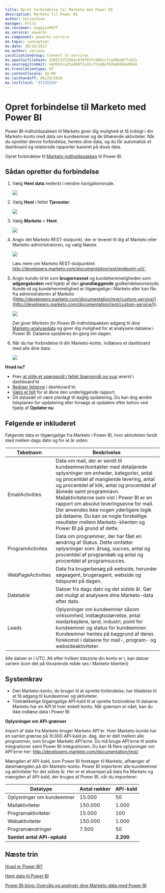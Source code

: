 ```yaml
---
title: Opret forbindelse til Marketo med Power BI
description: Marketo til Power BI
author: SarinaJoan
manager: kfile
ms.reviewer: maggiesMSFT
ms.service: powerbi
ms.component: powerbi-service
ms.topic: conceptual
ms.date: 10/16/2017
ms.author: sarinas
LocalizationGroup: Connect to services
ms.openlocfilehash: d3051537298ac8f8fb5fc8661cfca998a07fc625
ms.sourcegitcommit: e8d924ca25e060f2e1bc753e8e762b88066a0344
ms.translationtype: HT
ms.contentlocale: da-DK
ms.lasthandoff: 06/29/2018
ms.locfileid: "37135254"
---
```

# <a name="connect-to-marketo-with-power-bi"></a>Opret forbindelse til Marketo med Power BI
Power BI-indholdspakken til Marketo giver dig mulighed at få indsigt i din Marketo-konto med data om kundeemner og de tilhørende aktiviteter. Når du opretter denne forbindelse, hentes dine data, og du får automatisk et dashboard og relaterede rapporter baseret på disse data.

Opret forbindelse til [Marketo-indholdspakken](https://app.powerbi.com/getdata/services/marketo) til Power BI.

## <a name="how-to-connect"></a>Sådan opretter du forbindelse
1. Vælg **Hent data** nederst i venstre navigationsrude.
   
   ![](media/service-connect-to-marketo/pbi_getdata.png)
2. Vælg **Hent** i feltet **Tjenester**.
   
   ![](media/service-connect-to-marketo/pbi_getservices.png) 
3. Vælg **Marketo** \> **Hent**.
   
   ![](media/service-connect-to-marketo/marketo.png)
4. Angiv det Marketo REST-slutpunkt, der er leveret til dig af Marketo eller Marketo-administratoren, og vælg Næste.
   
   ![](media/service-connect-to-marketo/pbi_marketoconnect.png)
   
   Læs mere om Marketo REST-slutpunktet: [http://developers.marketo.com/documentation/rest/endpoint-url/ ](http://developers.marketo.com/documentation/rest/endpoint-url/).
5. Angiv kunde-id'et som **brugernavnet** og kundehemmeligheden som **adgangskoden** ved hjælp af den **grundlæggende** godkendelsesmetode. Kunde-id og kundehemmelighed er tilgængelige i Marketo eller kan fås fra administratoren af Marketo ([http://developers.marketo.com/documentation/rest/custom-service/](http://developers.marketo.com/documentation/rest/custom-service/)). 
   
   ![](media/service-connect-to-marketo/pbi_marketosignin.png)
   
   Det giver *Marketo for Power BI*-indholdspakken adgang til dine [Marketo-analysedata](https://powerbi.microsoft.com/integrations/marketo) og giver dig mulighed for at analysere dataene i Power BI. Dataene opdateres én gang om dagen.
6. Når du har forbindelse til din Marketo-konto, indlæses et dashboard med alle dine data:
   
   ![](media/service-connect-to-marketo/pbi_marketodash.png)

**Hvad nu?**

* Prøv [at stille et spørgsmål i feltet Spørgsmål og svar](power-bi-q-and-a.md) øverst i dashboard'et
* [Rediger felterne](service-dashboard-edit-tile.md) i dashboard'et.
* [Vælg et felt](service-dashboard-tiles.md) for at åbne den underliggende rapport.
* Dit datasæt vil være planlagt til daglig opdatering. Du kan dog ændre tidsplanen for opdatering eller forsøge at opdatere efter behov ved hjælp af **Opdater nu**

## <a name="whats-included"></a>Følgende er inkluderet
Følgende data er tilgængelige fra Marketo i Power BI, hvor aktiviteten fandt sted mellem dags dato og for et år siden:

| Tabelnavn | Beskrivelse |
| --- | --- |
| EmailActivities |Data om mail, der er sendt til kundeemner/kontakter med detaljerede oplysninger om enheder, kategorier, antal og procentdel af manglende levering, antal og procentdel af klik, antal og procentdel af åbnede samt programnavn. Mailaktiviteterne som vist i Power BI er en rapport om absolut leveringsevne for mail. Der anvendes ikke nogen yderligere logik på dataene. Du kan se nogle forskellige resultater mellem Marketo-klienten og Power BI på grund af dette. |
| ProgramActivites |Data om programmer, der har fået en ændring af Status. Dette omfatter oplysninger som: årsag, succes, antal og procentdel af programkøb og antal og procentdel af programsucces. |
| WebPageActivities |Data fra brugerbesøg på webside, herunder søgeagent, brugeragent, webside og tidspunkt på dagen. |
| Datetable |Datoer fra dags dato og det sidste år.  Gør det muligt at analysere dine Marketo-data efter dato. |
| Leads |Oplysninger om kundeemner såsom virksomhed, indtægtsstørrelse, antal medarbejdere, land, industri, point for kundeemner og status for kundeemner. Kundeemner hentes på baggrund af deres forekomst i dataene for mail-, program- og websideaktiviteter. |

Alle datoer er i UTC. Alt efter hvilken tidszone din konto er i, kan datoer variere (som det på tilsvarende måde ses i Marketo-klienten)

## <a name="system-requirements"></a>Systemkrav
* Den Marketo-konto, du bruger til at oprette forbindelse, har tilladelse til at få adgang til kundeemner og aktiviteter.
* Tilstrækkelige tilgængelige API-kald til at oprette forbindelse til dataene.  Marketo har en API til hver enkelt konto.  Når grænsen er nået, kan du ikke indlæse data i Power BI. 

**Oplysninger om API-grænser**

Import af data fra Marketo bruger Marketo API'er. Hver Marketo-kunde har en samlet grænse på 10.000 API-kald pr. dag, der er delt mellem alle programmer, som bruger Marketo API'erne. Du må bruge API'erne til andre integrationer samt Power BI-integrationen. Du kan få flere oplysninger om API'erne her: <http://developers.marketo.com/documentation/rest/>.

Mængden af API-kald, som Power BI foretager til Marketo, afhænger af datamængden på din Marketo-konto. Power BI importerer alle kundeemner og aktiviteter for det sidste år. Her er et eksempel på data fra Marketo og mængden af API-kald, der bruges af Power BI, når du importerer:  

| Datatype | Antal rækker | API-kald |
| --- | --- | --- |
| Oplysninger om kundeemner |15.000 |50 |
| Mailaktiviteter |150.000 |1.000 |
| Programaktiviteter |15.000 |100 |
| Webaktiviteter |150.000 |1.000 |
| Programændringer |7.500 |50 |
| **Samlet antal API-opkald** | |**2.200** |

## <a name="next-steps"></a>Næste trin
[Hvad er Power BI?](power-bi-overview.md)

[Hent data til Power BI](service-get-data.md)

[Power BI-blog: Overvåg og analysér dine Marketo-data med Power BI](http://blogs.msdn.com/b/powerbi/archive/2015/03/19/monitor-and-analyze-your-marketo-data-with-power-bi.aspx)

